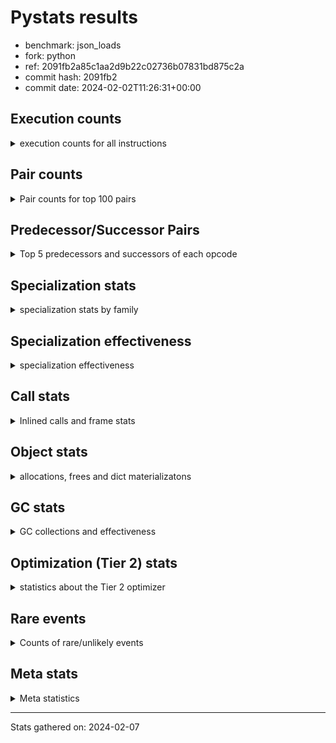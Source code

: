 
# Pystats results

- benchmark: json_loads
- fork: python
- ref: 2091fb2a85c1aa2d9b22c02736b07831bd875c2a
- commit hash: 2091fb2
- commit date: 2024-02-02T11:26:31+00:00

## Execution counts

<details>
<summary> execution counts for all instructions </summary>

|Name | Count | Self | Cumulative | Miss ratio | 
|---|---:|---:|---:|---:|
| LOAD_FAST | 22,099,180 | 22.4% | 22.4% |  |
| POP_JUMP_IF_NOT_NONE | 7,372,800 | 7.5% | 29.9% |  |
| CALL | 6,171,200 | 6.3% | 36.2% |  |
| LOAD_FAST_LOAD_FAST | 4,915,200 | 5.0% | 41.2% |  |
| RESUME_CHECK | 3,706,860 | 3.8% | 44.9% |  |
| RETURN_VALUE | 3,686,480 | 3.7% | 48.7% |  |
| LOAD_CONST | 3,686,480 | 3.7% | 52.4% |  |
| POP_JUMP_IF_FALSE | 3,686,480 | 3.7% | 56.2% |  |
| LOAD_GLOBAL_BUILTIN | 3,686,400 | 3.7% | 59.9% |  |
| LOAD_ATTR_METHOD_NO_DICT | 3,686,340 | 3.7% | 63.7% |  |
| PUSH_NULL | 3,646,380 | 3.7% | 67.4% |  |
| STORE_FAST_STORE_FAST | 2,457,600 | 2.5% | 69.9% |  |
| CALL_METHOD_DESCRIPTOR_FAST | 2,457,560 | 2.5% | 72.4% |  |
| LOAD_ATTR_METHOD_WITH_VALUES | 2,457,560 | 2.5% | 74.9% |  |
| TO_BOOL_BOOL | 2,457,560 | 2.5% | 77.3% |  |
| UNPACK_SEQUENCE_TWO_TUPLE | 2,457,560 | 2.5% | 79.8% |  |
| LOAD_GLOBAL_MODULE | 2,416,560 | 2.5% | 82.3% |  |
| STORE_FAST | 1,250,300 | 1.3% | 83.6% |  |
| POP_TOP | 1,249,360 | 1.3% | 84.8% |  |
| TO_BOOL | 1,229,380 | 1.2% | 86.1% |  |
| NOP | 1,228,880 | 1.2% | 87.3% |  |
| COMPARE_OP_INT | 1,228,840 | 1.2% | 88.6% |  |
| BUILD_TUPLE | 1,228,800 | 1.2% | 89.8% |  |
| CALL_KW | 1,228,800 | 1.2% | 91.1% |  |
| JUMP_FORWARD | 1,228,800 | 1.2% | 92.3% |  |
| POP_JUMP_IF_TRUE | 1,228,800 | 1.2% | 93.6% |  |
| CALL_ISINSTANCE | 1,228,780 | 1.2% | 94.8% |  |
| CALL_LEN | 1,228,780 | 1.2% | 96.1% |  |
| CALL_PY_WITH_DEFAULTS | 1,228,780 | 1.2% | 97.3% |  |
| LOAD_ATTR_INSTANCE_VALUE | 1,228,780 | 1.2% | 98.6% |  |
| LOAD_ATTR_MODULE | 1,187,780 | 1.2% | 99.8% |  |
| ENTER_EXECUTOR | 81,280 | 0.1% | 99.8% |  |
| EXTENDED_ARG | 41,520 | 0.0% | 99.9% |  |
| FOR_ITER_TUPLE | 41,160 | 0.0% | 99.9% |  |
| GET_ITER | 20,560 | 0.0% | 100.0% |  |
| INTERPRETER_EXIT | 20,480 | 0.0% | 100.0% |  |
| RETURN_CONST | 20,480 | 0.0% | 100.0% |  |
| LOAD_ATTR | 1,120 | 0.0% | 100.0% |  |
| LOAD_GLOBAL | 1,080 | 0.0% | 100.0% |  |
| JUMP_BACKWARD | 680 | 0.0% | 100.0% |  |
| FOR_ITER_RANGE | 460 | 0.0% | 100.0% |  |
| LOAD_DEREF | 160 | 0.0% | 100.0% |  |
| RESUME | 100 | 0.0% | 100.0% |  |
| CALL_FUNCTION_EX | 80 | 0.0% | 100.0% |  |
| COMPARE_OP | 80 | 0.0% | 100.0% |  |
| COPY_FREE_VARS | 80 | 0.0% | 100.0% |  |
| FOR_ITER | 80 | 0.0% | 100.0% |  |
| UNPACK_SEQUENCE | 80 | 0.0% | 100.0% |  |
| BINARY_OP_SUBTRACT_FLOAT | 60 | 0.0% | 100.0% |  |
| CALL_BUILTIN_CLASS | 60 | 0.0% | 100.0% |  |
| BINARY_OP | 40 | 0.0% | 100.0% |  |


</details>

## Pair counts

<details>
<summary> Pair counts for top 100 pairs </summary>

|Pair | Count | Self | Cumulative | 
|---|---:|---:|---:|
| LOAD_FAST POP_JUMP_IF_NOT_NONE | 7,372,800 | 7.5% | 7.5% |
| POP_JUMP_IF_NOT_NONE LOAD_FAST | 7,372,800 | 7.5% | 15.0% |
| LOAD_GLOBAL_BUILTIN LOAD_FAST | 2,457,620 | 2.5% | 17.5% |
| LOAD_CONST CALL | 2,457,600 | 2.5% | 20.0% |
| LOAD_FAST_LOAD_FAST CALL | 2,457,600 | 2.5% | 22.5% |
| POP_JUMP_IF_FALSE LOAD_FAST | 2,457,600 | 2.5% | 25.0% |
| TO_BOOL_BOOL POP_JUMP_IF_FALSE | 2,457,560 | 2.5% | 27.5% |
| UNPACK_SEQUENCE_TWO_TUPLE STORE_FAST_STORE_FAST | 2,457,560 | 2.5% | 29.9% |
| CALL LOAD_ATTR_METHOD_NO_DICT | 2,457,520 | 2.5% | 32.4% |
| LOAD_FAST LOAD_GLOBAL_BUILTIN | 2,457,520 | 2.5% | 34.9% |
| LOAD_ATTR_METHOD_NO_DICT CALL_METHOD_DESCRIPTOR_FAST | 2,457,520 | 2.5% | 37.4% |
| PUSH_NULL LOAD_FAST | 2,416,940 | 2.5% | 39.9% |
| RESUME_CHECK LOAD_FAST | 1,249,240 | 1.3% | 41.2% |
| STORE_FAST LOAD_FAST | 1,229,520 | 1.2% | 42.4% |
| LOAD_FAST PUSH_NULL | 1,229,360 | 1.2% | 43.7% |
| LOAD_FAST RETURN_VALUE | 1,228,880 | 1.2% | 44.9% |
| LOAD_FAST LOAD_CONST | 1,228,880 | 1.2% | 46.1% |
| COMPARE_OP_INT POP_JUMP_IF_FALSE | 1,228,840 | 1.2% | 47.4% |
| NOP LOAD_FAST | 1,228,800 | 1.2% | 48.6% |
| PUSH_NULL LOAD_FAST_LOAD_FAST | 1,228,800 | 1.2% | 49.9% |
| RETURN_VALUE POP_TOP | 1,228,800 | 1.2% | 51.1% |
| RETURN_VALUE RETURN_VALUE | 1,228,800 | 1.2% | 52.4% |
| TO_BOOL POP_JUMP_IF_TRUE | 1,228,800 | 1.2% | 53.6% |
| BUILD_TUPLE RETURN_VALUE | 1,228,800 | 1.2% | 54.9% |
| JUMP_FORWARD LOAD_FAST | 1,228,800 | 1.2% | 56.1% |
| LOAD_CONST CALL_KW | 1,228,800 | 1.2% | 57.4% |
| LOAD_FAST TO_BOOL | 1,228,800 | 1.2% | 58.6% |
| LOAD_FAST_LOAD_FAST PUSH_NULL | 1,228,800 | 1.2% | 59.9% |
| LOAD_FAST_LOAD_FAST BUILD_TUPLE | 1,228,800 | 1.2% | 61.1% |
| POP_JUMP_IF_FALSE JUMP_FORWARD | 1,228,800 | 1.2% | 62.4% |
| STORE_FAST_STORE_FAST LOAD_FAST | 1,228,800 | 1.2% | 63.6% |
| STORE_FAST_STORE_FAST LOAD_FAST_LOAD_FAST | 1,228,800 | 1.2% | 64.9% |
| CALL RESUME_CHECK | 1,228,780 | 1.2% | 66.1% |
| CALL_KW RESUME_CHECK | 1,228,780 | 1.2% | 67.4% |
| CALL_METHOD_DESCRIPTOR_FAST LOAD_CONST | 1,228,780 | 1.2% | 68.6% |
| CALL_METHOD_DESCRIPTOR_FAST STORE_FAST | 1,228,780 | 1.2% | 69.9% |
| CALL_PY_WITH_DEFAULTS RESUME_CHECK | 1,228,780 | 1.2% | 71.1% |
| LOAD_ATTR_INSTANCE_VALUE LOAD_FAST_LOAD_FAST | 1,228,780 | 1.2% | 72.3% |
| LOAD_ATTR_METHOD_NO_DICT LOAD_CONST | 1,228,780 | 1.2% | 73.6% |
| LOAD_ATTR_METHOD_WITH_VALUES LOAD_FAST | 1,228,780 | 1.2% | 74.8% |
| LOAD_ATTR_METHOD_WITH_VALUES LOAD_FAST_LOAD_FAST | 1,228,780 | 1.2% | 76.1% |
| RESUME_CHECK NOP | 1,228,780 | 1.2% | 77.3% |
| RETURN_VALUE UNPACK_SEQUENCE_TWO_TUPLE | 1,228,760 | 1.2% | 78.6% |
| CALL TO_BOOL_BOOL | 1,228,760 | 1.2% | 79.8% |
| CALL UNPACK_SEQUENCE_TWO_TUPLE | 1,228,760 | 1.2% | 81.1% |
| LOAD_FAST CALL_LEN | 1,228,760 | 1.2% | 82.3% |
| LOAD_FAST CALL_PY_WITH_DEFAULTS | 1,228,760 | 1.2% | 83.6% |
| LOAD_FAST LOAD_ATTR_INSTANCE_VALUE | 1,228,760 | 1.2% | 84.8% |
| LOAD_FAST LOAD_ATTR_METHOD_NO_DICT | 1,228,760 | 1.2% | 86.1% |
| LOAD_FAST LOAD_ATTR_METHOD_WITH_VALUES | 1,228,760 | 1.2% | 87.3% |
| POP_JUMP_IF_TRUE LOAD_GLOBAL_MODULE | 1,228,760 | 1.2% | 88.6% |
| CALL_ISINSTANCE TO_BOOL_BOOL | 1,228,760 | 1.2% | 89.8% |
| CALL_LEN COMPARE_OP_INT | 1,228,760 | 1.2% | 91.1% |
| LOAD_GLOBAL_BUILTIN CALL_ISINSTANCE | 1,228,760 | 1.2% | 92.3% |
| LOAD_GLOBAL_MODULE LOAD_ATTR_METHOD_WITH_VALUES | 1,228,760 | 1.2% | 93.6% |
| RESUME_CHECK LOAD_GLOBAL_BUILTIN | 1,228,760 | 1.2% | 94.8% |
| LOAD_FAST CALL | 1,188,180 | 1.2% | 96.0% |
| LOAD_ATTR_MODULE PUSH_NULL | 1,187,720 | 1.2% | 97.2% |
| LOAD_GLOBAL_MODULE LOAD_ATTR_MODULE | 1,187,340 | 1.2% | 98.4% |
| POP_TOP LOAD_GLOBAL_MODULE | 1,166,600 | 1.2% | 99.6% |
| POP_TOP ENTER_EXECUTOR | 81,240 | 0.1% | 99.7% |
| ENTER_EXECUTOR CALL | 60,820 | 0.1% | 99.8% |
| EXTENDED_ARG FOR_ITER_TUPLE | 41,140 | 0.0% | 99.8% |
| FOR_ITER_TUPLE STORE_FAST | 20,680 | 0.0% | 99.8% |
| STORE_FAST LOAD_GLOBAL_MODULE | 20,660 | 0.0% | 99.8% |
| CALL POP_TOP | 20,560 | 0.0% | 99.9% |
| LOAD_FAST GET_ITER | 20,560 | 0.0% | 99.9% |
| GET_ITER EXTENDED_ARG | 20,480 | 0.0% | 99.9% |
| RETURN_CONST INTERPRETER_EXIT | 20,480 | 0.0% | 99.9% |
| FOR_ITER_TUPLE RETURN_CONST | 20,480 | 0.0% | 99.9% |
| CACHE RESUME_CHECK | 20,460 | 0.0% | 100.0% |
| ENTER_EXECUTOR EXTENDED_ARG | 20,380 | 0.0% | 100.0% |
| CALL CALL | 6,240 | 0.0% | 100.0% |
| POP_TOP LOAD_GLOBAL | 760 | 0.0% | 100.0% |
| PUSH_NULL CALL | 640 | 0.0% | 100.0% |
| TO_BOOL TO_BOOL | 500 | 0.0% | 100.0% |
| LOAD_GLOBAL LOAD_ATTR | 460 | 0.0% | 100.0% |
| LOAD_GLOBAL LOAD_GLOBAL_MODULE | 460 | 0.0% | 100.0% |
| LOAD_GLOBAL_MODULE LOAD_ATTR | 460 | 0.0% | 100.0% |
| LOAD_ATTR LOAD_ATTR_MODULE | 440 | 0.0% | 100.0% |
| LOAD_ATTR PUSH_NULL | 420 | 0.0% | 100.0% |
| FOR_ITER_RANGE STORE_FAST | 380 | 0.0% | 100.0% |
| POP_TOP EXTENDED_ARG | 340 | 0.0% | 100.0% |
| POP_TOP JUMP_BACKWARD | 340 | 0.0% | 100.0% |
| EXTENDED_ARG JUMP_BACKWARD | 340 | 0.0% | 100.0% |
| JUMP_BACKWARD EXTENDED_ARG | 320 | 0.0% | 100.0% |
| JUMP_BACKWARD FOR_ITER_RANGE | 300 | 0.0% | 100.0% |
| CALL STORE_FAST | 120 | 0.0% | 100.0% |
| LOAD_FAST LOAD_ATTR | 120 | 0.0% | 100.0% |
| NOP LOAD_DEREF | 80 | 0.0% | 100.0% |
| POP_TOP NOP | 80 | 0.0% | 100.0% |
| CALL LOAD_ATTR | 80 | 0.0% | 100.0% |
| CALL LOAD_FAST | 80 | 0.0% | 100.0% |
| CALL_FUNCTION_EX COPY_FREE_VARS | 80 | 0.0% | 100.0% |
| ENTER_EXECUTOR FOR_ITER_RANGE | 80 | 0.0% | 100.0% |
| LOAD_DEREF PUSH_NULL | 80 | 0.0% | 100.0% |
| LOAD_DEREF STORE_FAST | 80 | 0.0% | 100.0% |
| LOAD_FAST CALL_FUNCTION_EX | 80 | 0.0% | 100.0% |
| LOAD_FAST LOAD_GLOBAL | 80 | 0.0% | 100.0% |
| LOAD_GLOBAL LOAD_GLOBAL_BUILTIN | 80 | 0.0% | 100.0% |


</details>

## Predecessor/Successor Pairs

<details>
<summary> Top 5 predecessors and successors of each opcode </summary>

### CACHE

<details>
<summary> Successors and predecessors for CACHE </summary>

|Successors | Count | Percentage | 
|---|---:|---:|
| RESUME_CHECK | 20,460 | 99.9% |
| RESUME | 20 | 0.1% |


</details>

### GET_ITER

<details>
<summary> Successors and predecessors for GET_ITER </summary>

|Predecessors | Count | Percentage | 
|---|---:|---:|
| LOAD_FAST | 20,560 | 100.0% |

|Successors | Count | Percentage | 
|---|---:|---:|
| EXTENDED_ARG | 20,480 | 99.6% |
| FOR_ITER_RANGE | 60 | 0.3% |
| FOR_ITER | 20 | 0.1% |


</details>

### INTERPRETER_EXIT

<details>
<summary> Successors and predecessors for INTERPRETER_EXIT </summary>

|Predecessors | Count | Percentage | 
|---|---:|---:|
| RETURN_CONST | 20,480 | 100.0% |


</details>

### NOP

<details>
<summary> Successors and predecessors for NOP </summary>

|Predecessors | Count | Percentage | 
|---|---:|---:|
| RESUME_CHECK | 1,228,780 | 100.0% |
| POP_TOP | 80 | 0.0% |
| RESUME | 20 | 0.0% |

|Successors | Count | Percentage | 
|---|---:|---:|
| LOAD_FAST | 1,228,800 | 100.0% |
| LOAD_DEREF | 80 | 0.0% |


</details>

### POP_TOP

<details>
<summary> Successors and predecessors for POP_TOP </summary>

|Predecessors | Count | Percentage | 
|---|---:|---:|
| RETURN_VALUE | 1,228,800 | 98.4% |
| CALL | 20,560 | 1.6% |

|Successors | Count | Percentage | 
|---|---:|---:|
| LOAD_GLOBAL_MODULE | 1,166,600 | 93.4% |
| ENTER_EXECUTOR | 81,240 | 6.5% |
| LOAD_GLOBAL | 760 | 0.1% |
| EXTENDED_ARG | 340 | 0.0% |
| JUMP_BACKWARD | 340 | 0.0% |


</details>

### PUSH_NULL

<details>
<summary> Successors and predecessors for PUSH_NULL </summary>

|Predecessors | Count | Percentage | 
|---|---:|---:|
| LOAD_FAST | 1,229,360 | 33.7% |
| LOAD_FAST_LOAD_FAST | 1,228,800 | 33.7% |
| LOAD_ATTR_MODULE | 1,187,720 | 32.6% |
| LOAD_ATTR | 420 | 0.0% |
| LOAD_DEREF | 80 | 0.0% |

|Successors | Count | Percentage | 
|---|---:|---:|
| LOAD_FAST | 2,416,940 | 66.3% |
| LOAD_FAST_LOAD_FAST | 1,228,800 | 33.7% |
| CALL | 640 | 0.0% |


</details>

### RETURN_VALUE

<details>
<summary> Successors and predecessors for RETURN_VALUE </summary>

|Predecessors | Count | Percentage | 
|---|---:|---:|
| LOAD_FAST | 1,228,880 | 33.3% |
| RETURN_VALUE | 1,228,800 | 33.3% |
| BUILD_TUPLE | 1,228,800 | 33.3% |

|Successors | Count | Percentage | 
|---|---:|---:|
| POP_TOP | 1,228,800 | 33.3% |
| RETURN_VALUE | 1,228,800 | 33.3% |
| UNPACK_SEQUENCE_TWO_TUPLE | 1,228,760 | 33.3% |
| LOAD_GLOBAL | 40 | 0.0% |
| UNPACK_SEQUENCE | 40 | 0.0% |


</details>

### TO_BOOL

<details>
<summary> Successors and predecessors for TO_BOOL </summary>

|Predecessors | Count | Percentage | 
|---|---:|---:|
| LOAD_FAST | 1,228,800 | 100.0% |
| TO_BOOL | 500 | 0.0% |
| CALL | 60 | 0.0% |
| CALL_ISINSTANCE | 20 | 0.0% |

|Successors | Count | Percentage | 
|---|---:|---:|
| POP_JUMP_IF_TRUE | 1,228,800 | 100.0% |
| TO_BOOL | 500 | 0.0% |
| POP_JUMP_IF_FALSE | 40 | 0.0% |
| TO_BOOL_BOOL | 40 | 0.0% |


</details>

### BINARY_OP

<details>
<summary> Successors and predecessors for BINARY_OP </summary>

|Predecessors | Count | Percentage | 
|---|---:|---:|
| LOAD_FAST | 40 | 100.0% |

|Successors | Count | Percentage | 
|---|---:|---:|
| STORE_FAST | 20 | 50.0% |
| BINARY_OP_SUBTRACT_FLOAT | 20 | 50.0% |


</details>

### BUILD_TUPLE

<details>
<summary> Successors and predecessors for BUILD_TUPLE </summary>

|Predecessors | Count | Percentage | 
|---|---:|---:|
| LOAD_FAST_LOAD_FAST | 1,228,800 | 100.0% |

|Successors | Count | Percentage | 
|---|---:|---:|
| RETURN_VALUE | 1,228,800 | 100.0% |


</details>

### CALL

<details>
<summary> Successors and predecessors for CALL </summary>

|Predecessors | Count | Percentage | 
|---|---:|---:|
| LOAD_CONST | 2,457,600 | 39.8% |
| LOAD_FAST_LOAD_FAST | 2,457,600 | 39.8% |
| LOAD_FAST | 1,188,180 | 19.3% |
| ENTER_EXECUTOR | 60,820 | 1.0% |
| CALL | 6,240 | 0.1% |

|Successors | Count | Percentage | 
|---|---:|---:|
| LOAD_ATTR_METHOD_NO_DICT | 2,457,520 | 39.8% |
| RESUME_CHECK | 1,228,780 | 19.9% |
| TO_BOOL_BOOL | 1,228,760 | 19.9% |
| UNPACK_SEQUENCE_TWO_TUPLE | 1,228,760 | 19.9% |
| POP_TOP | 20,560 | 0.3% |


</details>

### CALL_FUNCTION_EX

<details>
<summary> Successors and predecessors for CALL_FUNCTION_EX </summary>

|Predecessors | Count | Percentage | 
|---|---:|---:|
| LOAD_FAST | 80 | 100.0% |

|Successors | Count | Percentage | 
|---|---:|---:|
| COPY_FREE_VARS | 80 | 100.0% |


</details>

### CALL_KW

<details>
<summary> Successors and predecessors for CALL_KW </summary>

|Predecessors | Count | Percentage | 
|---|---:|---:|
| LOAD_CONST | 1,228,800 | 100.0% |

|Successors | Count | Percentage | 
|---|---:|---:|
| RESUME_CHECK | 1,228,780 | 100.0% |
| RESUME | 20 | 0.0% |


</details>

### COMPARE_OP

<details>
<summary> Successors and predecessors for COMPARE_OP </summary>

|Predecessors | Count | Percentage | 
|---|---:|---:|
| LOAD_CONST | 40 | 50.0% |
| CALL | 20 | 25.0% |
| CALL_LEN | 20 | 25.0% |

|Successors | Count | Percentage | 
|---|---:|---:|
| POP_JUMP_IF_FALSE | 40 | 50.0% |
| COMPARE_OP_INT | 40 | 50.0% |


</details>

### COPY_FREE_VARS

<details>
<summary> Successors and predecessors for COPY_FREE_VARS </summary>

|Predecessors | Count | Percentage | 
|---|---:|---:|
| CALL_FUNCTION_EX | 80 | 100.0% |

|Successors | Count | Percentage | 
|---|---:|---:|
| RESUME_CHECK | 60 | 75.0% |
| RESUME | 20 | 25.0% |


</details>

### ENTER_EXECUTOR

<details>
<summary> Successors and predecessors for ENTER_EXECUTOR </summary>

|Predecessors | Count | Percentage | 
|---|---:|---:|
| POP_TOP | 81,240 | 100.0% |
| JUMP_BACKWARD | 40 | 0.0% |

|Successors | Count | Percentage | 
|---|---:|---:|
| CALL | 60,820 | 74.8% |
| EXTENDED_ARG | 20,380 | 25.1% |
| FOR_ITER_RANGE | 80 | 0.1% |


</details>

### EXTENDED_ARG

<details>
<summary> Successors and predecessors for EXTENDED_ARG </summary>

|Predecessors | Count | Percentage | 
|---|---:|---:|
| GET_ITER | 20,480 | 49.3% |
| ENTER_EXECUTOR | 20,380 | 49.1% |
| POP_TOP | 340 | 0.8% |
| JUMP_BACKWARD | 320 | 0.8% |

|Successors | Count | Percentage | 
|---|---:|---:|
| FOR_ITER_TUPLE | 41,140 | 99.1% |
| JUMP_BACKWARD | 340 | 0.8% |
| FOR_ITER | 40 | 0.1% |


</details>

### FOR_ITER

<details>
<summary> Successors and predecessors for FOR_ITER </summary>

|Predecessors | Count | Percentage | 
|---|---:|---:|
| EXTENDED_ARG | 40 | 50.0% |
| GET_ITER | 20 | 25.0% |
| JUMP_BACKWARD | 20 | 25.0% |

|Successors | Count | Percentage | 
|---|---:|---:|
| STORE_FAST | 40 | 50.0% |
| FOR_ITER_RANGE | 20 | 25.0% |
| FOR_ITER_TUPLE | 20 | 25.0% |


</details>

### JUMP_BACKWARD

<details>
<summary> Successors and predecessors for JUMP_BACKWARD </summary>

|Predecessors | Count | Percentage | 
|---|---:|---:|
| POP_TOP | 340 | 50.0% |
| EXTENDED_ARG | 340 | 50.0% |

|Successors | Count | Percentage | 
|---|---:|---:|
| EXTENDED_ARG | 320 | 47.1% |
| FOR_ITER_RANGE | 300 | 44.1% |
| ENTER_EXECUTOR | 40 | 5.9% |
| FOR_ITER | 20 | 2.9% |


</details>

### JUMP_FORWARD

<details>
<summary> Successors and predecessors for JUMP_FORWARD </summary>

|Predecessors | Count | Percentage | 
|---|---:|---:|
| POP_JUMP_IF_FALSE | 1,228,800 | 100.0% |

|Successors | Count | Percentage | 
|---|---:|---:|
| LOAD_FAST | 1,228,800 | 100.0% |


</details>

### LOAD_ATTR

<details>
<summary> Successors and predecessors for LOAD_ATTR </summary>

|Predecessors | Count | Percentage | 
|---|---:|---:|
| LOAD_GLOBAL | 460 | 41.1% |
| LOAD_GLOBAL_MODULE | 460 | 41.1% |
| LOAD_FAST | 120 | 10.7% |
| CALL | 80 | 7.1% |

|Successors | Count | Percentage | 
|---|---:|---:|
| LOAD_ATTR_MODULE | 440 | 39.3% |
| PUSH_NULL | 420 | 37.5% |
| LOAD_ATTR_METHOD_NO_DICT | 60 | 5.4% |
| CALL | 40 | 3.6% |
| LOAD_FAST_LOAD_FAST | 40 | 3.6% |


</details>

### LOAD_CONST

<details>
<summary> Successors and predecessors for LOAD_CONST </summary>

|Predecessors | Count | Percentage | 
|---|---:|---:|
| LOAD_FAST | 1,228,880 | 33.3% |
| CALL_METHOD_DESCRIPTOR_FAST | 1,228,780 | 33.3% |
| LOAD_ATTR_METHOD_NO_DICT | 1,228,780 | 33.3% |
| CALL | 20 | 0.0% |
| LOAD_ATTR | 20 | 0.0% |

|Successors | Count | Percentage | 
|---|---:|---:|
| CALL | 2,457,600 | 66.7% |
| CALL_KW | 1,228,800 | 33.3% |
| COMPARE_OP | 40 | 0.0% |
| COMPARE_OP_INT | 40 | 0.0% |


</details>

### LOAD_DEREF

<details>
<summary> Successors and predecessors for LOAD_DEREF </summary>

|Predecessors | Count | Percentage | 
|---|---:|---:|
| NOP | 80 | 50.0% |
| STORE_FAST | 80 | 50.0% |

|Successors | Count | Percentage | 
|---|---:|---:|
| PUSH_NULL | 80 | 50.0% |
| STORE_FAST | 80 | 50.0% |


</details>

### LOAD_FAST

<details>
<summary> Successors and predecessors for LOAD_FAST </summary>

|Predecessors | Count | Percentage | 
|---|---:|---:|
| POP_JUMP_IF_NOT_NONE | 7,372,800 | 33.4% |
| LOAD_GLOBAL_BUILTIN | 2,457,620 | 11.1% |
| POP_JUMP_IF_FALSE | 2,457,600 | 11.1% |
| PUSH_NULL | 2,416,940 | 10.9% |
| RESUME_CHECK | 1,249,240 | 5.7% |

|Successors | Count | Percentage | 
|---|---:|---:|
| POP_JUMP_IF_NOT_NONE | 7,372,800 | 33.4% |
| LOAD_GLOBAL_BUILTIN | 2,457,520 | 11.1% |
| PUSH_NULL | 1,229,360 | 5.6% |
| RETURN_VALUE | 1,228,880 | 5.6% |
| LOAD_CONST | 1,228,880 | 5.6% |


</details>

### LOAD_FAST_LOAD_FAST

<details>
<summary> Successors and predecessors for LOAD_FAST_LOAD_FAST </summary>

|Predecessors | Count | Percentage | 
|---|---:|---:|
| PUSH_NULL | 1,228,800 | 25.0% |
| STORE_FAST_STORE_FAST | 1,228,800 | 25.0% |
| LOAD_ATTR_INSTANCE_VALUE | 1,228,780 | 25.0% |
| LOAD_ATTR_METHOD_WITH_VALUES | 1,228,780 | 25.0% |
| LOAD_ATTR | 40 | 0.0% |

|Successors | Count | Percentage | 
|---|---:|---:|
| CALL | 2,457,600 | 50.0% |
| PUSH_NULL | 1,228,800 | 25.0% |
| BUILD_TUPLE | 1,228,800 | 25.0% |


</details>

### LOAD_GLOBAL

<details>
<summary> Successors and predecessors for LOAD_GLOBAL </summary>

|Predecessors | Count | Percentage | 
|---|---:|---:|
| POP_TOP | 760 | 70.4% |
| LOAD_FAST | 80 | 7.4% |
| RETURN_VALUE | 40 | 3.7% |
| POP_JUMP_IF_FALSE | 40 | 3.7% |
| POP_JUMP_IF_TRUE | 40 | 3.7% |

|Successors | Count | Percentage | 
|---|---:|---:|
| LOAD_ATTR | 460 | 42.6% |
| LOAD_GLOBAL_MODULE | 460 | 42.6% |
| LOAD_GLOBAL_BUILTIN | 80 | 7.4% |
| LOAD_FAST | 60 | 5.6% |
| CALL | 20 | 1.9% |


</details>

### POP_JUMP_IF_FALSE

<details>
<summary> Successors and predecessors for POP_JUMP_IF_FALSE </summary>

|Predecessors | Count | Percentage | 
|---|---:|---:|
| TO_BOOL_BOOL | 2,457,560 | 66.7% |
| COMPARE_OP_INT | 1,228,840 | 33.3% |
| TO_BOOL | 40 | 0.0% |
| COMPARE_OP | 40 | 0.0% |

|Successors | Count | Percentage | 
|---|---:|---:|
| LOAD_FAST | 2,457,600 | 66.7% |
| JUMP_FORWARD | 1,228,800 | 33.3% |
| LOAD_GLOBAL | 40 | 0.0% |
| LOAD_GLOBAL_BUILTIN | 40 | 0.0% |


</details>

### POP_JUMP_IF_NOT_NONE

<details>
<summary> Successors and predecessors for POP_JUMP_IF_NOT_NONE </summary>

|Predecessors | Count | Percentage | 
|---|---:|---:|
| LOAD_FAST | 7,372,800 | 100.0% |

|Successors | Count | Percentage | 
|---|---:|---:|
| LOAD_FAST | 7,372,800 | 100.0% |


</details>

### POP_JUMP_IF_TRUE

<details>
<summary> Successors and predecessors for POP_JUMP_IF_TRUE </summary>

|Predecessors | Count | Percentage | 
|---|---:|---:|
| TO_BOOL | 1,228,800 | 100.0% |

|Successors | Count | Percentage | 
|---|---:|---:|
| LOAD_GLOBAL_MODULE | 1,228,760 | 100.0% |
| LOAD_GLOBAL | 40 | 0.0% |


</details>

### RETURN_CONST

<details>
<summary> Successors and predecessors for RETURN_CONST </summary>

|Predecessors | Count | Percentage | 
|---|---:|---:|
| FOR_ITER_TUPLE | 20,480 | 100.0% |

|Successors | Count | Percentage | 
|---|---:|---:|
| INTERPRETER_EXIT | 20,480 | 100.0% |


</details>

### STORE_FAST

<details>
<summary> Successors and predecessors for STORE_FAST </summary>

|Predecessors | Count | Percentage | 
|---|---:|---:|
| CALL_METHOD_DESCRIPTOR_FAST | 1,228,780 | 98.3% |
| FOR_ITER_TUPLE | 20,680 | 1.7% |
| FOR_ITER_RANGE | 380 | 0.0% |
| CALL | 120 | 0.0% |
| LOAD_DEREF | 80 | 0.0% |

|Successors | Count | Percentage | 
|---|---:|---:|
| LOAD_FAST | 1,229,520 | 98.3% |
| LOAD_GLOBAL_MODULE | 20,660 | 1.7% |
| LOAD_DEREF | 80 | 0.0% |
| LOAD_GLOBAL | 40 | 0.0% |


</details>

### STORE_FAST_STORE_FAST

<details>
<summary> Successors and predecessors for STORE_FAST_STORE_FAST </summary>

|Predecessors | Count | Percentage | 
|---|---:|---:|
| UNPACK_SEQUENCE_TWO_TUPLE | 2,457,560 | 100.0% |
| UNPACK_SEQUENCE | 40 | 0.0% |

|Successors | Count | Percentage | 
|---|---:|---:|
| LOAD_FAST | 1,228,800 | 50.0% |
| LOAD_FAST_LOAD_FAST | 1,228,800 | 50.0% |


</details>

### UNPACK_SEQUENCE

<details>
<summary> Successors and predecessors for UNPACK_SEQUENCE </summary>

|Predecessors | Count | Percentage | 
|---|---:|---:|
| RETURN_VALUE | 40 | 50.0% |
| CALL | 40 | 50.0% |

|Successors | Count | Percentage | 
|---|---:|---:|
| STORE_FAST_STORE_FAST | 40 | 50.0% |
| UNPACK_SEQUENCE_TWO_TUPLE | 40 | 50.0% |


</details>

### RESUME

<details>
<summary> Successors and predecessors for RESUME </summary>

|Predecessors | Count | Percentage | 
|---|---:|---:|
| CALL | 40 | 40.0% |
| CACHE | 20 | 20.0% |
| CALL_KW | 20 | 20.0% |
| COPY_FREE_VARS | 20 | 20.0% |

|Successors | Count | Percentage | 
|---|---:|---:|
| LOAD_FAST | 40 | 40.0% |
| LOAD_GLOBAL | 40 | 40.0% |
| NOP | 20 | 20.0% |


</details>

### BINARY_OP_SUBTRACT_FLOAT

<details>
<summary> Successors and predecessors for BINARY_OP_SUBTRACT_FLOAT </summary>

|Predecessors | Count | Percentage | 
|---|---:|---:|
| LOAD_FAST | 40 | 66.7% |
| BINARY_OP | 20 | 33.3% |

|Successors | Count | Percentage | 
|---|---:|---:|
| STORE_FAST | 60 | 100.0% |


</details>

### CALL_BUILTIN_CLASS

<details>
<summary> Successors and predecessors for CALL_BUILTIN_CLASS </summary>

|Predecessors | Count | Percentage | 
|---|---:|---:|
| LOAD_FAST | 40 | 66.7% |
| CALL | 20 | 33.3% |

|Successors | Count | Percentage | 
|---|---:|---:|
| STORE_FAST | 60 | 100.0% |


</details>

### CALL_ISINSTANCE

<details>
<summary> Successors and predecessors for CALL_ISINSTANCE </summary>

|Predecessors | Count | Percentage | 
|---|---:|---:|
| LOAD_GLOBAL_BUILTIN | 1,228,760 | 100.0% |
| CALL | 20 | 0.0% |

|Successors | Count | Percentage | 
|---|---:|---:|
| TO_BOOL_BOOL | 1,228,760 | 100.0% |
| TO_BOOL | 20 | 0.0% |


</details>

### CALL_LEN

<details>
<summary> Successors and predecessors for CALL_LEN </summary>

|Predecessors | Count | Percentage | 
|---|---:|---:|
| LOAD_FAST | 1,228,760 | 100.0% |
| CALL | 20 | 0.0% |

|Successors | Count | Percentage | 
|---|---:|---:|
| COMPARE_OP_INT | 1,228,760 | 100.0% |
| COMPARE_OP | 20 | 0.0% |


</details>

### CALL_METHOD_DESCRIPTOR_FAST

<details>
<summary> Successors and predecessors for CALL_METHOD_DESCRIPTOR_FAST </summary>

|Predecessors | Count | Percentage | 
|---|---:|---:|
| LOAD_ATTR_METHOD_NO_DICT | 2,457,520 | 100.0% |
| CALL | 40 | 0.0% |

|Successors | Count | Percentage | 
|---|---:|---:|
| LOAD_CONST | 1,228,780 | 50.0% |
| STORE_FAST | 1,228,780 | 50.0% |


</details>

### CALL_PY_WITH_DEFAULTS

<details>
<summary> Successors and predecessors for CALL_PY_WITH_DEFAULTS </summary>

|Predecessors | Count | Percentage | 
|---|---:|---:|
| LOAD_FAST | 1,228,760 | 100.0% |
| CALL | 20 | 0.0% |

|Successors | Count | Percentage | 
|---|---:|---:|
| RESUME_CHECK | 1,228,780 | 100.0% |


</details>

### COMPARE_OP_INT

<details>
<summary> Successors and predecessors for COMPARE_OP_INT </summary>

|Predecessors | Count | Percentage | 
|---|---:|---:|
| CALL_LEN | 1,228,760 | 100.0% |
| COMPARE_OP | 40 | 0.0% |
| LOAD_CONST | 40 | 0.0% |

|Successors | Count | Percentage | 
|---|---:|---:|
| POP_JUMP_IF_FALSE | 1,228,840 | 100.0% |


</details>

### FOR_ITER_RANGE

<details>
<summary> Successors and predecessors for FOR_ITER_RANGE </summary>

|Predecessors | Count | Percentage | 
|---|---:|---:|
| JUMP_BACKWARD | 300 | 65.2% |
| ENTER_EXECUTOR | 80 | 17.4% |
| GET_ITER | 60 | 13.0% |
| FOR_ITER | 20 | 4.3% |

|Successors | Count | Percentage | 
|---|---:|---:|
| STORE_FAST | 380 | 82.6% |
| LOAD_FAST | 80 | 17.4% |


</details>

### FOR_ITER_TUPLE

<details>
<summary> Successors and predecessors for FOR_ITER_TUPLE </summary>

|Predecessors | Count | Percentage | 
|---|---:|---:|
| EXTENDED_ARG | 41,140 | 100.0% |
| FOR_ITER | 20 | 0.0% |

|Successors | Count | Percentage | 
|---|---:|---:|
| STORE_FAST | 20,680 | 50.2% |
| RETURN_CONST | 20,480 | 49.8% |


</details>

### LOAD_ATTR_INSTANCE_VALUE

<details>
<summary> Successors and predecessors for LOAD_ATTR_INSTANCE_VALUE </summary>

|Predecessors | Count | Percentage | 
|---|---:|---:|
| LOAD_FAST | 1,228,760 | 100.0% |
| LOAD_ATTR | 20 | 0.0% |

|Successors | Count | Percentage | 
|---|---:|---:|
| LOAD_FAST_LOAD_FAST | 1,228,780 | 100.0% |


</details>

### LOAD_ATTR_METHOD_NO_DICT

<details>
<summary> Successors and predecessors for LOAD_ATTR_METHOD_NO_DICT </summary>

|Predecessors | Count | Percentage | 
|---|---:|---:|
| CALL | 2,457,520 | 66.7% |
| LOAD_FAST | 1,228,760 | 33.3% |
| LOAD_ATTR | 60 | 0.0% |

|Successors | Count | Percentage | 
|---|---:|---:|
| CALL_METHOD_DESCRIPTOR_FAST | 2,457,520 | 66.7% |
| LOAD_CONST | 1,228,780 | 33.3% |
| CALL | 40 | 0.0% |


</details>

### LOAD_ATTR_METHOD_WITH_VALUES

<details>
<summary> Successors and predecessors for LOAD_ATTR_METHOD_WITH_VALUES </summary>

|Predecessors | Count | Percentage | 
|---|---:|---:|
| LOAD_FAST | 1,228,760 | 50.0% |
| LOAD_GLOBAL_MODULE | 1,228,760 | 50.0% |
| LOAD_ATTR | 40 | 0.0% |

|Successors | Count | Percentage | 
|---|---:|---:|
| LOAD_FAST | 1,228,780 | 50.0% |
| LOAD_FAST_LOAD_FAST | 1,228,780 | 50.0% |


</details>

### LOAD_ATTR_MODULE

<details>
<summary> Successors and predecessors for LOAD_ATTR_MODULE </summary>

|Predecessors | Count | Percentage | 
|---|---:|---:|
| LOAD_GLOBAL_MODULE | 1,187,340 | 100.0% |
| LOAD_ATTR | 440 | 0.0% |

|Successors | Count | Percentage | 
|---|---:|---:|
| PUSH_NULL | 1,187,720 | 100.0% |
| STORE_FAST | 60 | 0.0% |


</details>

### LOAD_GLOBAL_BUILTIN

<details>
<summary> Successors and predecessors for LOAD_GLOBAL_BUILTIN </summary>

|Predecessors | Count | Percentage | 
|---|---:|---:|
| LOAD_FAST | 2,457,520 | 66.7% |
| RESUME_CHECK | 1,228,760 | 33.3% |
| LOAD_GLOBAL | 80 | 0.0% |
| POP_JUMP_IF_FALSE | 40 | 0.0% |

|Successors | Count | Percentage | 
|---|---:|---:|
| LOAD_FAST | 2,457,620 | 66.7% |
| CALL_ISINSTANCE | 1,228,760 | 33.3% |
| CALL | 20 | 0.0% |


</details>

### LOAD_GLOBAL_MODULE

<details>
<summary> Successors and predecessors for LOAD_GLOBAL_MODULE </summary>

|Predecessors | Count | Percentage | 
|---|---:|---:|
| POP_JUMP_IF_TRUE | 1,228,760 | 50.8% |
| POP_TOP | 1,166,600 | 48.3% |
| STORE_FAST | 20,660 | 0.9% |
| LOAD_GLOBAL | 460 | 0.0% |
| RETURN_VALUE | 40 | 0.0% |

|Successors | Count | Percentage | 
|---|---:|---:|
| LOAD_ATTR_METHOD_WITH_VALUES | 1,228,760 | 50.8% |
| LOAD_ATTR_MODULE | 1,187,340 | 49.1% |
| LOAD_ATTR | 460 | 0.0% |


</details>

### RESUME_CHECK

<details>
<summary> Successors and predecessors for RESUME_CHECK </summary>

|Predecessors | Count | Percentage | 
|---|---:|---:|
| CALL | 1,228,780 | 33.1% |
| CALL_KW | 1,228,780 | 33.1% |
| CALL_PY_WITH_DEFAULTS | 1,228,780 | 33.1% |
| CACHE | 20,460 | 0.6% |
| COPY_FREE_VARS | 60 | 0.0% |

|Successors | Count | Percentage | 
|---|---:|---:|
| LOAD_FAST | 1,249,240 | 33.7% |
| NOP | 1,228,780 | 33.1% |
| LOAD_GLOBAL_BUILTIN | 1,228,760 | 33.1% |
| LOAD_GLOBAL | 40 | 0.0% |
| LOAD_GLOBAL_MODULE | 40 | 0.0% |


</details>

### TO_BOOL_BOOL

<details>
<summary> Successors and predecessors for TO_BOOL_BOOL </summary>

|Predecessors | Count | Percentage | 
|---|---:|---:|
| CALL | 1,228,760 | 50.0% |
| CALL_ISINSTANCE | 1,228,760 | 50.0% |
| TO_BOOL | 40 | 0.0% |

|Successors | Count | Percentage | 
|---|---:|---:|
| POP_JUMP_IF_FALSE | 2,457,560 | 100.0% |


</details>

### UNPACK_SEQUENCE_TWO_TUPLE

<details>
<summary> Successors and predecessors for UNPACK_SEQUENCE_TWO_TUPLE </summary>

|Predecessors | Count | Percentage | 
|---|---:|---:|
| RETURN_VALUE | 1,228,760 | 50.0% |
| CALL | 1,228,760 | 50.0% |
| UNPACK_SEQUENCE | 40 | 0.0% |

|Successors | Count | Percentage | 
|---|---:|---:|
| STORE_FAST_STORE_FAST | 2,457,560 | 100.0% |


</details>


</details>

## Specialization stats

<details>
<summary> specialization stats by family </summary>

### BINARY_OP

<details>
<summary> specialization stats for BINARY_OP family </summary>

|Kind | Count | Ratio | 
|---|---:|---:|
|     deferred | 20 | 20.0% |
|          hit | 60 | 60.0% |

| | Count | Ratio | 
|---|---:|---:|
| Success | 20 | 100.0% |
| Failure | 0 | 0.0% |


</details>

### CALL

<details>
<summary> specialization stats for CALL family </summary>

|Kind | Count | Ratio | 
|---|---:|---:|
|     deferred | 6,164,840 | 50.1% |
|          hit | 6,143,960 | 49.9% |

| | Count | Ratio | 
|---|---:|---:|
| Success | 120 | 1.9% |
| Failure | 6,240 | 98.1% |

|Failure kind | Count | Ratio | 
|---|---:|---:|
| code complex parameters | 4,000 | 64.1% |
| cmethod | 1,000 | 16.0% |
| other | 680 | 10.9% |
| meth descr varargs | 500 | 8.0% |
| cfunc noargs | 60 | 1.0% |


</details>

### COMPARE_OP

<details>
<summary> specialization stats for COMPARE_OP family </summary>

|Kind | Count | Ratio | 
|---|---:|---:|
|     deferred | 40 | 0.0% |
|          hit | 1,228,840 | 100.0% |

| | Count | Ratio | 
|---|---:|---:|
| Success | 40 | 100.0% |
| Failure | 0 | 0.0% |


</details>

### FOR_ITER

<details>
<summary> specialization stats for FOR_ITER family </summary>

|Kind | Count | Ratio | 
|---|---:|---:|
|     deferred | 40 | 0.1% |
|          hit | 41,620 | 99.8% |

| | Count | Ratio | 
|---|---:|---:|
| Success | 40 | 100.0% |
| Failure | 0 | 0.0% |


</details>

### LOAD_ATTR

<details>
<summary> specialization stats for LOAD_ATTR family </summary>

|Kind | Count | Ratio | 
|---|---:|---:|
|     deferred | 560 | 0.0% |
|          hit | 8,560,460 | 100.0% |

| | Count | Ratio | 
|---|---:|---:|
| Success | 560 | 100.0% |
| Failure | 0 | 0.0% |


</details>

### LOAD_GLOBAL

<details>
<summary> specialization stats for LOAD_GLOBAL family </summary>

|Kind | Count | Ratio | 
|---|---:|---:|
|     deferred | 540 | 0.0% |
|          hit | 6,102,960 | 100.0% |

| | Count | Ratio | 
|---|---:|---:|
| Success | 540 | 100.0% |
| Failure | 0 | 0.0% |


</details>

### POP_JUMP_IF_FALSE

<details>
<summary> specialization stats for POP_JUMP_IF_FALSE family </summary>


</details>

### POP_JUMP_IF_NOT_NONE

<details>
<summary> specialization stats for POP_JUMP_IF_NOT_NONE family </summary>


</details>

### POP_JUMP_IF_TRUE

<details>
<summary> specialization stats for POP_JUMP_IF_TRUE family </summary>


</details>

### TO_BOOL

<details>
<summary> specialization stats for TO_BOOL family </summary>

|Kind | Count | Ratio | 
|---|---:|---:|
|     deferred | 1,228,840 | 33.3% |
|          hit | 2,457,560 | 66.7% |

| | Count | Ratio | 
|---|---:|---:|
| Success | 40 | 7.4% |
| Failure | 500 | 92.6% |

|Failure kind | Count | Ratio | 
|---|---:|---:|
| dict | 500 | 100.0% |


</details>

### UNPACK_SEQUENCE

<details>
<summary> specialization stats for UNPACK_SEQUENCE family </summary>

|Kind | Count | Ratio | 
|---|---:|---:|
|     deferred | 40 | 0.0% |
|          hit | 2,457,560 | 100.0% |

| | Count | Ratio | 
|---|---:|---:|
| Success | 40 | 100.0% |
| Failure | 0 | 0.0% |


</details>


</details>

## Specialization effectiveness

<details>
<summary> specialization effectiveness </summary>

|Instructions | Count | Ratio | 
|---|---:|---:|
| Basic | 48,091,680 | 48.8% |
| Not specialized | 19,691,140 | 20.0% |
| Specialized hits | 30,699,880 | 31.2% |
| Specialized misses | 0 | 0.0% |

### Deferred by instruction

<details>
<summary> deferred by instruction </summary>

|Name | Count | Ratio | 
|---|---:|---:|
| CALL | 6,164,840 | 83.4% |
| TO_BOOL | 1,228,840 | 16.6% |
| LOAD_ATTR | 560 | 0.0% |
| LOAD_GLOBAL | 540 | 0.0% |
| COMPARE_OP | 40 | 0.0% |
| FOR_ITER | 40 | 0.0% |
| UNPACK_SEQUENCE | 40 | 0.0% |
| BINARY_OP | 20 | 0.0% |
| BINARY_SLICE | 0 | 0.0% |
| STORE_SLICE | 0 | 0.0% |


</details>

### Misses by instruction

<details>
<summary> misses by instruction </summary>


</details>


</details>

## Call stats

<details>
<summary> Inlined calls and frame stats </summary>

| | Count | Ratio | 
|---|---:|---:|
| Calls to PyEval_EvalDefault | 20,480 | 0.6% |
| Calls to Python functions inlined | 3,686,480 | 99.4% |
| Calls via PyEval_EvalFrame (total) | 20,480 | 0.6% |
| Calls via PyEval_EvalFrame (vector) | 20,480 | 0.6% |
| Calls via PyEval_EvalFrame (generator) | 0 | 0.0% |
| Calls via PyEval_EvalFrame (legacy) | 0 | 0.0% |
| Calls via PyEval_EvalFrame (function vectorcall) | 20,480 | 0.6% |
| Calls via PyEval_EvalFrame (build class) | 0 | 0.0% |
| Calls via PyEval_EvalFrame (slot) | 0 | 0.0% |
| Calls via PyEval_EvalFrame (function ex) | 80 | 0.0% |
| Calls via PyEval_EvalFrame (api) | 0 | 0.0% |
| Calls via PyEval_EvalFrame (method) | 0 | 0.0% |
| Frame objects created | 0 | 0.0% |
| Frames pushed | 1,228,780 | 33.1% |


</details>

## Object stats

<details>
<summary> allocations, frees and dict materializatons </summary>

| | Count | Ratio | 
|---|---:|---:|
| Allocations from freelist | 13,107,360 | 8.5% |
| Frees to freelist | 13,107,300 |  |
| Allocations | 141,332,740 | 91.5% |
| Allocations to 512 bytes | 138,875,140 | 89.9% |
| Allocations to 4 kbytes | 2,457,600 | 1.6% |
| Allocations over 4 kbytes | 0 | 0.0% |
| Frees | 145,428,680 |  |
| New values | 0 |  |
| Interpreter increfs | 47,349,660 | 17.3% |
| Interpreter decrefs | 53,125,980 | 12.8% |
| Increfs | 226,120,926 | 82.7% |
| Decrefs | 362,496,590 | 87.2% |
| Materialize dict (on request) | 0 |  |
| Materialize dict (new key) | 0 |  |
| Materialize dict (too big) | 0 |  |
| Materialize dict (str subclass) | 0 |  |
| Dematerialize dict | 0 |  |
| Method cache hits | 571 |  |
| Method cache misses | 109 |  |
| Method cache collisions | 86 |  |
| Method cache dunder hits | 0 |  |
| Method cache dunder misses | 0 |  |


</details>

## GC stats

<details>
<summary> GC collections and effectiveness </summary>

|Generation | Collections | Objects collected | Object visits | 
|---:|---:|---:|---:|
| 0 | 0 | 0 | 0 |
| 1 | 0 | 0 | 0 |
| 2 | 0 | 0 | 0 |


</details>

## Optimization (Tier 2) stats

<details>
<summary> statistics about the Tier 2 optimizer </summary>

| | Count | Ratio | 
|---|---:|---:|
| Optimization attempts | 40 |  |
| Traces created | 40 | 100.0% |
| Trace stack overflow | 0 | 0.0% |
| Trace stack underflow | 0 | 0.0% |
| Trace too long | 0 | 0.0% |
| Trace too short | 0 | 0.0% |
| Inner loop found | 0 | 0.0% |
| Recursive call | 0 | 0.0% |
| Low confidence | 0 | 0.0% |
| Traces executed | 81,280 |  |
| Uops executed | 669,860 | 8.24 |

### Trace length histogram

<details>
<summary> trace length histogram </summary>

|Range | Count | Ratio | 
|---|---:|---:|
| <= 1 | 0 | 0.0% |
| <= 2 | 0 | 0.0% |
| <= 4 | 0 | 0.0% |
| <= 8 | 0 | 0.0% |
| <= 16 | 0 | 0.0% |
| <= 32 | 40 | 100.0% |


</details>

### Optimized trace length histogram

<details>
<summary> optimized trace length histogram </summary>

|Range | Count | Ratio | 
|---|---:|---:|
| <= 1 | 0 | 0.0% |
| <= 2 | 0 | 0.0% |
| <= 4 | 0 | 0.0% |
| <= 8 | 0 | 0.0% |
| <= 16 | 40 | 100.0% |


</details>

### Trace run length histogram

<details>
<summary> trace run length histogram </summary>

|Range | Count | Ratio | 
|---|---:|---:|
| <= 1 | 0 | 0.0% |
| <= 2 | 20,380 | 25.1% |
| <= 4 | 80 | 0.1% |
| <= 8 | 0 | 0.0% |
| <= 16 | 60,820 | 74.8% |


</details>

### Uop execution stats

<details>
<summary> uop execution stats </summary>

|Name | Count | Self | Cumulative | Miss ratio | 
|---|---:|---:|---:|---:|
| _GUARD_NOT_EXHAUSTED_TUPLE | 61,120 | 9.1% | 9.1% | 33.3% |
| _ITER_CHECK_TUPLE | 61,120 | 9.1% | 18.2% |  |
| _EXIT_TRACE | 60,820 | 9.1% | 27.3% | 100.0% |
| PUSH_NULL | 60,820 | 9.1% | 36.4% |  |
| LOAD_FAST | 60,820 | 9.1% | 45.5% |  |
| STORE_FAST | 60,820 | 9.1% | 54.6% |  |
| _GUARD_GLOBALS_VERSION | 40,740 | 6.1% | 60.6% |  |
| _LOAD_GLOBAL_MODULE | 40,740 | 6.1% | 66.7% |  |
| _CHECK_ATTR_MODULE | 40,740 | 6.1% | 72.8% |  |
| _LOAD_ATTR_MODULE | 40,740 | 6.1% | 78.9% |  |
| _ITER_NEXT_TUPLE | 40,740 | 6.1% | 85.0% |  |
| _GUARD_NOT_EXHAUSTED_RANGE | 20,160 | 3.0% | 88.0% | 0.4% |
| _SET_IP | 20,160 | 3.0% | 91.0% |  |
| _ITER_CHECK_RANGE | 20,160 | 3.0% | 94.0% |  |
| _ITER_NEXT_RANGE | 20,080 | 3.0% | 97.0% |  |
| _CHECK_VALIDITY | 20,080 | 3.0% | 100.0% |  |


</details>

### Unsupported opcodes

<details>
<summary> unsupported opcodes </summary>

|Opcode | Count | 
|---|---:|
| CALL | 40 |


</details>


</details>

## Rare events

<details>
<summary> Counts of rare/unlikely events </summary>

|Event | Count | 
|---|---:|
| set_class | 0 |
| set_bases | 0 |
| set_eval_frame_func | 0 |
| builtin_dict | 0 |
| func_modification | 0 |


</details>

## Meta stats

<details>
<summary> Meta statistics </summary>

| | Count | 
|---|---:|
| Number of data files | 20 |


</details>

---
Stats gathered on: 2024-02-07
